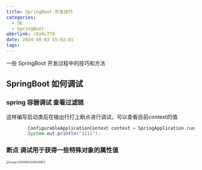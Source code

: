 ```yaml
---
title: SpringBoot 开发技巧
categories:
  - SE
  - SpringBoot
abbrlink: c9a9c779
date: 2024-08-03 15:02:01
tags:
---
```


一些 SpringBoot 开发过程中的技巧和方法

<!-- more -->

## SpringBoot 如何调试

### spring 容器调试 查看过滤链

这样编写启动类后在输出行打上断点进行调试，可以查看目前context的值

```java
		ConfigurableApplicationContext context = SpringApplication.run(BlueWhaleApplication.class, args);
		System.out.println("1111");
```

### 断点 调试用于获得一些特殊对象的属性值

<img src="http://wcx0206.oss-cn-nanjing.aliyuncs.com/image-20240821225634803.png" alt="image-20240821225634803" style="zoom:50%;" />





